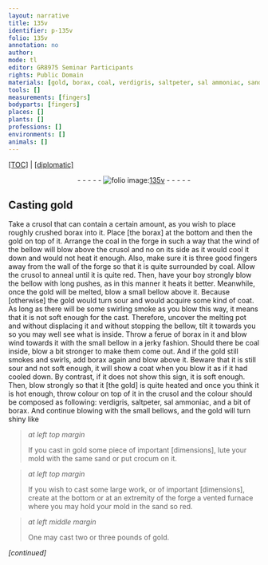 ```yaml
---
layout: narrative
title: 135v
identifier: p-135v
folio: 135v
annotation: no
author:
mode: tl
editor: GR8975 Seminar Participants
rights: Public Domain
materials: [gold, borax, coal, verdigris, saltpeter, sal ammoniac, sand, crocum]
tools: []
measurements: [fingers]
bodyparts: [fingers]
places: []
plants: []
professions: []
environments: []
animals: []
---
```


<p><a href="{{ site.baseurl }}/translation/">[TOC]</a> | <a href="{{ site.baseurl }}/_texts/p-135v_tc.md/">[diplomatic]</a></p><div class="folio" align="center">- - - - - <a href="http://gallica.bnf.fr/ark:/12148/btv1b10500001g/f276.item.r=" target="_blank"><img src="https://cu-mkp.github.io/2017-workshop-edition/assets/photo-icon.png" alt="folio image: " style="display:inline-block; margin-bottom:-3px;"/>135v</a> - - - - - </div>  
  

## Casting <span class="m">gold</span>

 
Take a crusol that can contain a certain amount, as you wish to place roughly crushed <span class="m">borax</span> into it. Place [the <span class="m">borax</span>] at the bottom and then the <span class="m">gold</span> on top of it. Arrange the <span class="m">coal</span> in the forge in such a way that the wind of the bellow will blow above the crusol and no on its side as it would cool it down and would not heat it enough. Also, make sure it is three good <span class="ms"><span class="bp">fingers</span></span> away from the wall of the forge so that it is quite surrounded by <span class="m">coal</span>. Allow the crusol to anneal until it is quite red. Then, have your boy strongly blow the bellow with long pushes, as in this manner it heats it better. Meanwhile, once the <span class="m">gold</span> will be melted, blow a small bellow above it. Because [otherwise] the <span class="m">gold</span> would turn sour and would acquire some kind of coat. As long as there will be some swirling smoke as you blow this way, it means that it is not soft enough for the cast. Therefore, uncover the melting pot and without displacing it and without stopping the bellow, tilt it towards you so you may well see what is inside. Throw a ferue of <span class="m">borax</span> in it and blow wind towards it with the small bellow in a jerky fashion. Should there be <span class="m">coal</span> inside, blow a bit stronger to make them come out. And if the <span class="m">gold</span> still smokes and swirls, add <span class="m">borax</span> again and blow above it. Beware that it is still sour and not soft enough, it will show a coat when you blow it as if it had cooled down. By contrast, if it does not show this sign, it is soft enough. Then, blow strongly so that it [the <span class="m">gold</span>] is quite heated and once you think it is hot enough, throw colour on top of it in the crusol and the colour should be composed as following: <span class="m">verdigris</span>, <span class="m">saltpeter</span>, <span class="m">sal ammoniac</span>, and a bit of <span class="m">borax</span>. And continue blowing with the small bellows, and the <span class="m">gold</span> will turn shiny like
 
> *at left top margin*
> 
> 
>   If you cast in <span class="m">gold</span> some piece of important [dimensions], lute your mold with the same <span class="m">sand</span> or put <span class="m">crocum</span> on it.
 
> *at left top margin*
> 
> 
>   If you wish to cast some large work, or of important [dimensions], create at the bottom or at an extremity of the forge a vented furnace where you may hold your mold in the <span class="m">sand</span> so red.
 
> *at left middle margin*
> 
> 
>   One may cast two or three pounds of <span class="m">gold</span>.
 
*[continued]*
 
